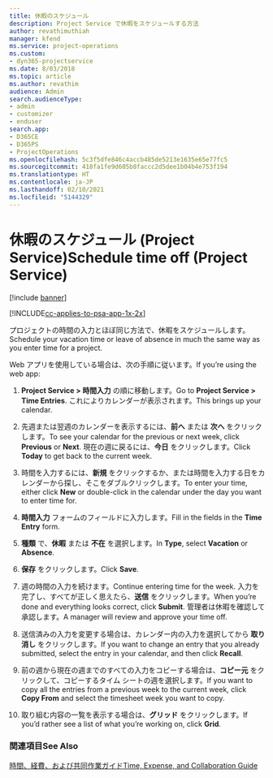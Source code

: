 ```yaml
---
title: 休暇のスケジュール
description: Project Service で休暇をスケジュールする方法
author: revathimuthiah
manager: kfend
ms.service: project-operations
ms.custom:
- dyn365-projectservice
ms.date: 8/03/2018
ms.topic: article
ms.author: revathim
audience: Admin
search.audienceType:
- admin
- customizer
- enduser
search.app:
- D365CE
- D365PS
- ProjectOperations
ms.openlocfilehash: 5c3f5dfe846c4accb485de5213e1635e65e77fc5
ms.sourcegitcommit: 418fa1fe9d605b8faccc2d5dee1b04b4e753f194
ms.translationtype: HT
ms.contentlocale: ja-JP
ms.lasthandoff: 02/10/2021
ms.locfileid: "5144329"
---
```

# <a name="schedule-time-off-project-service"></a><span data-ttu-id="7d2ee-103">休暇のスケジュール (Project Service)</span><span class="sxs-lookup"><span data-stu-id="7d2ee-103">Schedule time off (Project Service)</span></span>

[!include [banner](../includes/psa-now-project-operations.md)]

[!INCLUDE[cc-applies-to-psa-app-1x-2x](../includes/cc-applies-to-psa-app-1x-2x.md)]

<span data-ttu-id="7d2ee-104">プロジェクトの時間の入力とほぼ同じ方法で、休暇をスケジュールします。</span><span class="sxs-lookup"><span data-stu-id="7d2ee-104">Schedule your vacation time or leave of absence in much the same way as you enter time for a project.</span></span>  
  
 <span data-ttu-id="7d2ee-105">Web アプリを使用している場合は、次の手順に従います。</span><span class="sxs-lookup"><span data-stu-id="7d2ee-105">If you’re using the web app:</span></span>  
  
1.  <span data-ttu-id="7d2ee-106">**Project Service > 時間入力** の順に移動します。</span><span class="sxs-lookup"><span data-stu-id="7d2ee-106">Go to **Project Service > Time Entries**.</span></span> <span data-ttu-id="7d2ee-107">これによりカレンダーが表示されます。</span><span class="sxs-lookup"><span data-stu-id="7d2ee-107">This brings up your calendar.</span></span>  
  
2.  <span data-ttu-id="7d2ee-108">先週または翌週のカレンダーを表示するには、**前へ** または **次へ** をクリックします。</span><span class="sxs-lookup"><span data-stu-id="7d2ee-108">To see your calendar for the previous or next week, click **Previous** or **Next**.</span></span> <span data-ttu-id="7d2ee-109">現在の週に戻るには、**今日** をクリックします。</span><span class="sxs-lookup"><span data-stu-id="7d2ee-109">Click **Today** to get back to the current week.</span></span>  
  
3.  <span data-ttu-id="7d2ee-110">時間を入力するには、**新規** をクリックするか、または時間を入力する日をカレンダーから探し、そこをダブルクリックします。</span><span class="sxs-lookup"><span data-stu-id="7d2ee-110">To enter your time, either click **New** or double-click in the calendar under the day you want to enter time for.</span></span>  
  
4.  <span data-ttu-id="7d2ee-111">**時間入力** フォームのフィールドに入力します。</span><span class="sxs-lookup"><span data-stu-id="7d2ee-111">Fill in the fields in the **Time Entry** form.</span></span>  
  
5.  <span data-ttu-id="7d2ee-112">**種類** で、**休暇** または **不在** を選択します。</span><span class="sxs-lookup"><span data-stu-id="7d2ee-112">In **Type**, select **Vacation** or **Absence**.</span></span>  
  
6.  <span data-ttu-id="7d2ee-113">**保存** をクリックします。</span><span class="sxs-lookup"><span data-stu-id="7d2ee-113">Click **Save**.</span></span>  
  
7.  <span data-ttu-id="7d2ee-114">週の時間の入力を続けます。</span><span class="sxs-lookup"><span data-stu-id="7d2ee-114">Continue entering time for the week.</span></span> <span data-ttu-id="7d2ee-115">入力を完了し、すべてが正しく思えたら、**送信** をクリックします。</span><span class="sxs-lookup"><span data-stu-id="7d2ee-115">When you’re done and everything looks correct, click **Submit**.</span></span> <span data-ttu-id="7d2ee-116">管理者は休暇を確認して承認します。</span><span class="sxs-lookup"><span data-stu-id="7d2ee-116">A manager will review and approve your time off.</span></span>  
  
8.  <span data-ttu-id="7d2ee-117">送信済みの入力を変更する場合は、カレンダー内の入力を選択してから **取り消し** をクリックします。</span><span class="sxs-lookup"><span data-stu-id="7d2ee-117">If you want to change an entry that you already submitted, select the entry in your calendar, and then click **Recall**.</span></span>  
  
9. <span data-ttu-id="7d2ee-118">前の週から現在の週までのすべての入力をコピーする場合は、**コピー元** をクリックして、コピーするタイム シートの週を選択します。</span><span class="sxs-lookup"><span data-stu-id="7d2ee-118">If you want to copy all the entries from a previous week to the current week, click **Copy From** and select the timesheet week you want to copy.</span></span>  
  
10. <span data-ttu-id="7d2ee-119">取り組む内容の一覧を表示する場合は、**グリッド** をクリックします。</span><span class="sxs-lookup"><span data-stu-id="7d2ee-119">If you’d rather see a list of what you’re working on, click **Grid**.</span></span>  
  
### <a name="see-also"></a><span data-ttu-id="7d2ee-120">関連項目</span><span class="sxs-lookup"><span data-stu-id="7d2ee-120">See Also</span></span>  
 [<span data-ttu-id="7d2ee-121">時間、経費、および共同作業ガイド</span><span class="sxs-lookup"><span data-stu-id="7d2ee-121">Time, Expense, and Collaboration Guide</span></span>](../psa/time-expense-collaboration-guide.md)
